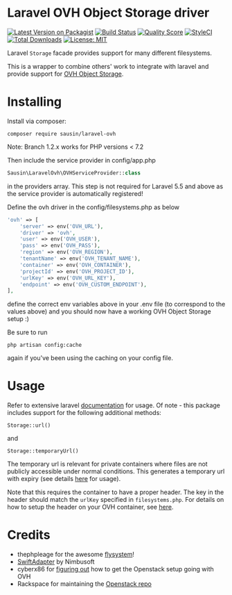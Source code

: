 # Laravel OVH Object Storage driver


[![Latest Version on Packagist](https://img.shields.io/packagist/v/sausin/laravel-ovh.svg?style=flat-square)](https://packagist.org/packages/sausin/laravel-ovh)
[![Build Status](https://img.shields.io/travis/sausin/laravel-ovh/master.svg?style=flat-square)](https://travis-ci.org/sausin/laravel-ovh)
[![Quality Score](https://img.shields.io/scrutinizer/g/sausin/laravel-ovh.svg?style=flat-square)](https://scrutinizer-ci.com/g/sausin/laravel-ovh)
[![StyleCI](https://styleci.io/repos/85194981/shield?branch=master)](https://styleci.io/repos/85194981)
[![Total Downloads](https://img.shields.io/packagist/dt/sausin/laravel-ovh.svg?style=flat-square)](https://packagist.org/packages/sausin/laravel-ovh)
[![License: MIT](https://img.shields.io/badge/License-MIT-yellow.svg?style=flat-square)](https://opensource.org/licenses/MIT)


Laravel `Storage` facade provides support for many different filesystems.

This is a wrapper to combine others' work to integrate with laravel and provide support for [OVH Object Storage](https://www.ovh.ie/public-cloud/storage/object-storage/).

# Installing

Install via composer:
```
composer require sausin/laravel-ovh
```
Note: Branch 1.2.x works for PHP versions < 7.2


Then include the service provider in config/app.php
```php
Sausin\LaravelOvh\OVHServiceProvider::class
```
in the providers array. This step is not required for Laravel 5.5 and above as the service provider is automatically registered!

Define the ovh driver in the config/filesystems.php
as below
```php
'ovh' => [
    'server' => env('OVH_URL'),
    'driver' => 'ovh',
    'user' => env('OVH_USER'),
    'pass' => env('OVH_PASS'),
    'region' => env('OVH_REGION'),
    'tenantName' => env('OVH_TENANT_NAME'),
    'container' => env('OVH_CONTAINER'),
    'projectId' => env('OVH_PROJECT_ID'),
    'urlKey' => env('OVH_URL_KEY'),
    'endpoint' => env('OVH_CUSTOM_ENDPOINT'),
],
```

define the correct env variables above in your .env file (to correspond to the values above) and you should now have a working OVH Object Storage setup :)

Be sure to run
```
php artisan config:cache
```
again if you've been using the caching on your config file.


# Usage

Refer to extensive laravel [documentation](https://laravel.com/docs/5.5/filesystem) for usage. Of note - this package includes support for the following additional methods:

`Storage::url()`

and

`Storage::temporaryUrl()`

The temporary url is relevant for private containers where files are not publicly accessible under normal conditions. This generates a temporary url with expiry (see details [here](https://github.com/laravel/framework/pull/20375) for usage).

Note that this requires the container to have a proper header. The key in the header should match the `urlKey` specified in `filesystems.php`. For details on how to setup the header on your OVH container, see [here](https://docs.ovh.com/gb/en/public-cloud/share_an_object_via_a_temporary_url/#generate-the-key).

# Credits
- thephpleage for the awesome [flysystem](https://github.com/thephpleague/flysystem)!
- [SwiftAdapter](https://github.com/nimbusoftltd/flysystem-openstack-swift) by Nimbusoft
- cyberx86 for [figuring out](https://www.thatsgeeky.com/2016/08/openstack-php-and-ovh/) how to get the Openstack setup going with OVH
- Rackspace for maintaining the [Openstack repo](https://github.com/php-opencloud/openstack)

